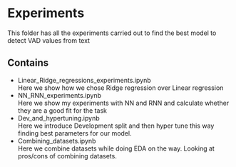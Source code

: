 # Experiments

This folder has all the experiments carried out to find the best model to detect VAD values from text

## Contains

- Linear_Ridge_regressions_experiments.ipynb <br>
Here we show how we chose Ridge regression over Linear regression
- NN_RNN_experiments.ipynb <br>
Here we show my experiments with NN and RNN and calculate whether they are a good fit for the task
- Dev_and_hypertuning.ipynb <br>
Here we introduce Development split and then hyper tune this way finding best parameters for our model.
- Combining_datasets.ipynb <br>
Here we combine datasets while doing EDA on the way. Looking at pros/cons of combining datasets.
